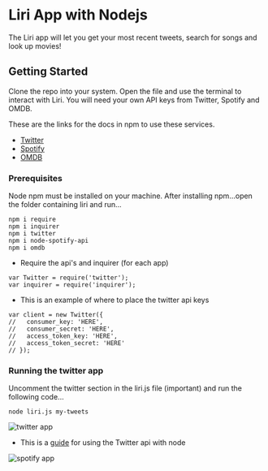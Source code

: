# Liri App with Nodejs

The Liri app will let you get your most recent tweets, search for songs and look up movies!

## Getting Started

Clone the repo into your system. Open the file and use the terminal to interact with Liri.  You will need your own API keys from Twitter, Spotify and OMDB.

These are the links for the docs in npm to use these services.
* [Twitter](https://www.npmjs.com/package/twitter)
* [Spotify](https://www.npmjs.com/package/node-spotify-api)
* [OMDB](https://www.npmjs.com/package/omdb)

### Prerequisites

Node npm must be installed on your machine. After installing npm...open the folder containing liri and run...
```
npm i require
npm i inquirer
npm i twitter
npm i node-spotify-api
npm i omdb
```
* Require the api's and inquirer (for each app)
```
var Twitter = require('twitter');
var inquirer = require('inquirer');
```
* This is an example of where to place the twitter api keys
```
var client = new Twitter({
//   consumer_key: 'HERE',
//   consumer_secret: 'HERE',
//   access_token_key: 'HERE',
//   access_token_secret: 'HERE'
// });
```

### Running the twitter app

Uncomment the twitter section in the liri.js file (important) and run the following code...
```
node liri.js my-tweets
```
![twitter app](https://user-images.githubusercontent.com/15232818/39079687-06cb0958-44ee-11e8-8610-667358d87cd6.JPG)

* This is a [guide](https://www.npmjs.com/package/twitter) for using the Twitter api with node


![spotify app](https://user-images.githubusercontent.com/15232818/39079689-0be593ae-44ee-11e8-8851-f002d340789f.JPG)


